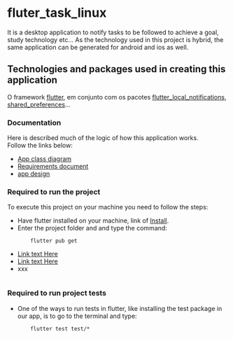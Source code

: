 # fluter_task_linux
It is a desktop application to notify tasks to be followed to achieve a goal, study technology etc... As the technology used in this project is hybrid, the same application can be generated for android and ios as well.

## Technologies and packages used in creating this application  
O framework [flutter](https://flutter.dev/), em conjunto com os pacotes [flutter_local_notifications](https://pub.dev/packages/flutter_local_notifications/install), [shared_preferences](https://pub.dev/packages/shared_preferences)...

### Documentation
Here is described much of the logic of how this application works.  
Follow the links below:  
- [App class diagram](#)
- [Requirements document](https://github.com/dev-brito99frelas/fluter_task_linux/blob/main/docs/requisitos.md)
- [app design](https://www.figma.com/file/W6aQsdrZJYBs9r7aM9opJi/task_linux?node-id=0%3A1)

### Required to run the project  
To execute this project on your machine you need to follow the steps:
- Have flutter installed on your machine, link of [Install](https://docs.flutter.dev/get-started/install).
- Enter the project folder and and type the command:
    ```
        flutter pub get
    ```
- [Link text Here](#)
- [Link text Here](#)  
- xxx
    ```
    ```
### Required to run project tests  
- One of the ways to run tests in flutter, like installing the test package in our app, is to go to the terminal and type:
    ```
        flutter test test/*
    ```
